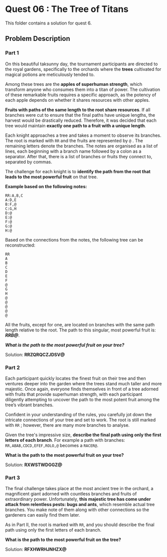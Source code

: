 # Quest 06 : The Tree of Titans

This folder contains a solution for quest 6.

## Problem Description

### Part 1

On this beautiful taksunny day, the tournament participants are directed to the royal gardens, specifically to the orchards where the **trees** cultivated for magical potions are meticulously tended to.

Among these trees are the **apples of superhuman strength**, which transform anyone who consumes them into a titan of power. The cultivation of these remarkable fruits requires a specific approach, as the potency of each apple depends on whether it shares resources with other apples.

**Fruits with paths of the same length to the root share resources**. If all branches were cut to ensure that the final paths have unique lengths, the harvest would be drastically reduced. Therefore, it was decided that each tree would maintain **exactly one path to a fruit with a unique length**.

Each knight approaches a tree and takes a moment to observe its branches. The root is marked with ```RR``` and the fruits are represented by ```@``` . The remaining letters denote the branches. The notes are organised as a list of lines, each beginning with a branch name followed by a colon as a separator. After that, there is a list of branches or fruits they connect to, separated by commas.

The challenge for each knight is to **identify the path from the root that leads to the most powerful fruit** on that tree.

**Example based on the following notes:**

```
RR:A,B,C
A:D,E
B:F,@
C:G,H
D:@
E:@
F:@
G:@
H:@
```
Based on the connections from the notes, the following tree can be reconstructed:

```
RR
A
B
C
D
E
F
@
G
H
@
@
@
@
@
```

All the fruits, except for one, are located on branches with the same path length relative to the root. The path to this singular, most powerful fruit is: ***RRB@***.

***What is the path to the most powerful fruit on your tree?***

Solution: **RRZQRQCZJDSV@**

### Part 2

Each participant quickly locates the finest fruit on their tree and then ventures deeper into the garden where the trees stand much taller and more majestic. Once again, everyone finds themselves in front of a tree adorned with fruits that provide superhuman strength, with each participant diligently attempting to uncover the path to the most potent fruit among the tree’s vibrant branches.

Confident in your understanding of the rules, you carefully jot down the intricate connections of your tree and set to work. The root is still marked with `RR` ; however, there are many more branches to analyse.

Given the tree's impressive size, **describe the final path using only the first letters of each branch**. For example a path with branches: `RR,ABAB,CDCD,EFEF,ROLO,@` becomes a `RACER@`.

**What is the path to the most powerful fruit on your tree?**

Solution: **RXWSTWDGGZ@**

### Part 3

The final challenge takes place at the most ancient tree in the orchard, a magnificent giant adorned with countless branches and fruits of extraordinary power. Unfortunately, **this majestic tree has come under attack from relentless pests: bugs and ants**, which resemble actual tree branches. You make note of them along with other connections so the gardeners can easily find them later.

As in Part II, the root is marked with `RR`, and you should describe the final path using only the first letters of each branch.

**What is the path to the most powerful fruit on the tree?**

Solution: **RFXHWRHJNHZX@**